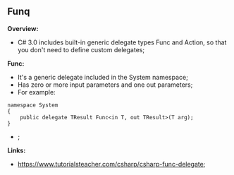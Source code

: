 ## Funq

**Overview:**

- C# 3.0 includes built-in generic delegate types Func and Action, so that you don't need to define custom delegates;

**Func:**

- It's a generic delegate included in the System namespace;
- Has zero or more input parameters and one out parameters;
- For example:

```
namespace System
{
    public delegate TResult Func<in T, out TResult>(T arg);
}

```

- ;

**Links:**

- https://www.tutorialsteacher.com/csharp/csharp-func-delegate;
